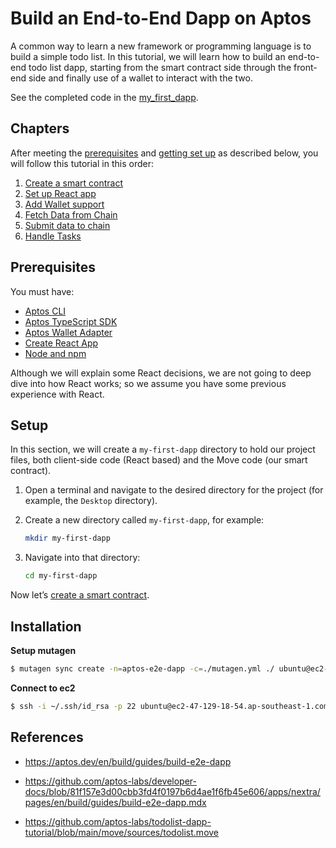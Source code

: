 # Build an End-to-End Dapp on Aptos

A common way to learn a new framework or programming language is to build a simple todo list. In this tutorial, we will learn how to build an end-to-end todo list dapp, starting from the smart contract side through the front-end side and finally use of a wallet to interact with the two.

See the completed code in the [my_first_dapp](https://github.com/aptos-labs/aptos-core/tree/main/aptos-move/move-examples/my_first_dapp).

## Chapters

After meeting the [prerequisites](https://aptos.dev/en/build/guides/build-e2e-dapp#prerequisites) and [getting set up](https://aptos.dev/en/build/guides/build-e2e-dapp#setup) as described below, you will follow this tutorial in this order:

1. [Create a smart contract](./chapters/1_create_a_smart_contract.md)
2. [Set up React app](./chapters/2_set_up_react_app.md)
3. [Add Wallet support](./chapters/3_add_wallet_support.md)
4. [Fetch Data from Chain](./chapters/4_fetch_data_from_chain.md)
5. [Submit data to chain](./chapters/5_submit_data_to_chain.md)
6. [Handle Tasks](./chapters/6_handle_tasks.md)

## Prerequisites

You must have:

- [Aptos CLI](/en/build/cli)
- [Aptos TypeScript SDK](/en/build/sdks/ts-sdk)
- [Aptos Wallet Adapter](/en/build/sdks/wallet-adapter)
- [Create React App](https://create-react-app.dev/)
- [Node and npm](https://nodejs.org/en/)

Although we will explain some React decisions, we are not going to deep dive into how React works; so we assume you have some previous experience with React.

## Setup

In this section, we will create a `my-first-dapp` directory to hold our project files, both client-side code (React based) and the Move code (our smart contract).

1. Open a terminal and navigate to the desired directory for the project (for example, the `Desktop` directory).
2. Create a new directory called `my-first-dapp`, for example:

    ```bash
    mkdir my-first-dapp
    ```

3. Navigate into that directory:

    ```bash
    cd my-first-dapp
    ```

Now let’s [create a smart contract](./chapters/1_create_a_smart_contract.md).

## Installation

**Setup mutagen**

```sh
$ mutagen sync create -n=aptos-e2e-dapp -c=./mutagen.yml ./ ubuntu@ec2-47-129-18-54.ap-southeast-1.compute.amazonaws.com:~/workspace/aptos-e2e-dapp
```

**Connect to ec2**

```sh
$ ssh -i ~/.ssh/id_rsa -p 22 ubuntu@ec2-47-129-18-54.ap-southeast-1.compute.amazonaws.com
```

## References

- https://aptos.dev/en/build/guides/build-e2e-dapp

- https://github.com/aptos-labs/developer-docs/blob/81f157e3d00cbb3fd4f0197b6d4ae1f6fb45e606/apps/nextra/pages/en/build/guides/build-e2e-dapp.mdx

- https://github.com/aptos-labs/todolist-dapp-tutorial/blob/main/move/sources/todolist.move

